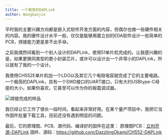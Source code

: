 ```yaml
---
title: 一个极简的DAPLink
author: WangGaojie
---
```


平时我的主要兴趣方向都是嵌入式软件开发方面的内容，但偶尔也做一些硬件相关的内容。我的硬件设计水平一般，仅仅是能够用嘉立创的EDA软件设计一些简单的PCB，焊接能力更是拿不出手😅。

之前我偶然间看到一个别人设计的DAPLink，使用51单片机完成的。让我感兴趣的是，如果更换同类型的更小封装芯片，或许可以设计出一个非常小的DAPLink，所以就有了我的一个设计。

我使用CH552E单片机加一个LDO以及其它几个电阻电容就完成了它的主要电路。一个极简的DAPLink，具有一个SWD接口的UART接口，只有大约USBtype-C母座的大小。如果你喜欢，它甚至可以作为你的板载调试器。

![焊接完成的样品](sample.jpeg)

我已经让它工作了很长一段时间，看起来非常好用。在某个量产项目中，我把它当作固件批量下载工具，目前还没有遇到明显的问题。

最后，它的原理图、PCB、源代码、编译好的固件在这里：
原理图PCB：[立创开源-DAPLink](https://oshwhub.com/dazzlingokami/padlink)
固件、源码：https://github.com/DazzlingOkami/CH552-DAPLink
